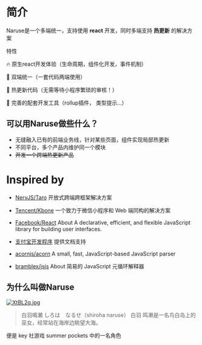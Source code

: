 # 简介

Naruse是一个多端统一，支持使用 **react** 开发，同时多端支持  **热更新**  的解决方案

特性

🔥   原生react开发体验（生命周期，组件化开发，事件机制）

🍰   双端统一（一套代码两端使用）

🚀   热更新代码（无需等待小程序繁琐的审核！）

🧱   完善的配套开发工具（rollup插件， 类型提示...）



## 可以用Naruse做些什么？

+ 无缝融入已有的前端业务线，针对某些页面，组件实现局部热更新
+ 不同平台，多个产品内维护同一个模块
+ ~~开发一个跨端热更新产品~~



# Inspired by
+ [NervJS/Taro](https://github.com/NervJS/taro/tree/next/packages/taro-runtime)
  开放式跨端跨框架解决方案

+ [Tencent/Kbone](https://github.com/Tencent/kbone)
  一个致力于微信小程序和 Web 端同构的解决方案

+ [Facebook/React](https://github.com/facebook/react)
  About A declarative, efficient, and flexible JavaScript library for building user interfaces.

+ [支付宝开发程序](https://opendocs.alipay.com/mini/developer)  提供文档支持

+ [acornjs/acorn](https://github.com/acornjs/acorn)
  A small, fast, JavaScript-based JavaScript parser

+ [bramblex/jsjs](https://github.com/bramblex/jsjs)
  About 简易的 JavaScript 元循环解释器



## 为什么叫做Naruse

[![XtBL2q.jpg](https://s1.ax1x.com/2022/06/02/XtBL2q.jpg)](https://imgtu.com/i/XtBL2q)

> 白羽鳴瀬  しろは　なるせ（shiroha naruse） 白羽 鸣濑是一名鸟白岛上的巫女，经常站在海岸边眺望大海。

 便是 key 社游戏 summer pockets 中的一名角色
